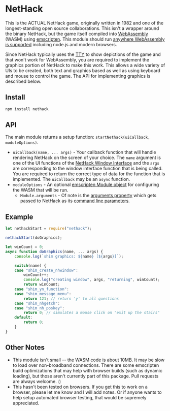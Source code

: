 # NetHack
This is the ACTUAL NetHack game, originally written in 1982 and one of the longest-standing open source collaborations. This isn't a wrapper around the binary NetHack, but the game itself compiled into [WebAssembly](https://webassembly.org/) (WASM) using [emscripten](https://emscripten.org/). This module should run [anywhere WebAssembly is supported](https://developer.mozilla.org/en-US/docs/WebAssembly#Browser_compatibility) including node.js and modern browsers.

Since NetHack typically uses the [TTY](https://en.wikipedia.org/wiki/Computer_terminal#Text_terminals) to show depictions of the game and that won't work for WebAssembly, you are required to implement the graphics portion of NetHack to make this work. This allows a wide variety of UIs to be created, both text and graphics based as well as using keyboard and mouse to control the game. The API for implementing graphics is described below.

## Install

``` sh
npm install nethack
```

## API
The main module returns a setup function: `startNethack(uiCallback, moduleOptions)`.
* `uiCallback(name, ... args)` - Your callback function that will handle rendering NetHack on the screen of your choice. The `name` argument is one of the UI functions of the [NetHack Window Interface](https://github.com/NetHack/NetHack/blob/NetHack-3.7/doc/window.doc) and the `args` are corresponding to the window interface function that is being called. You are required to return the correct type of data for the function that is implemented. The `uiCallback` may be an `async` function.
* `moduleOptions` - An optional [emscripten Module object](https://emscripten.org/docs/api_reference/module.html) for configuring the WASM that will be run.
  * `Module.arguments` - Of note is the [arguments property](https://emscripten.org/docs/api_reference/module.html#Module.arguments) which gets passed to NetHack as its [command line parameters](https://nethackwiki.com/wiki/Options).

## Example
``` js
let nethackStart = require("nethack");

nethackStart(doGraphics);

let winCount = 0;
async function doGraphics(name, ... args) {
    console.log(`shim graphics: ${name} [${args}]`);

    switch(name) {
    case "shim_create_nhwindow":
        winCount++;
        console.log("creating window", args, "returning", winCount);
        return winCount;
    case "shim_yn_function":
    case "shim_message_menu":
        return 121; // return 'y' to all questions
    case "shim_nhgetch":
    case "shim_nh_poskey":
        return 0; // simulates a mouse click on "exit up the stairs"
    default:
        return 0;
    }
}
```

## Other Notes
* This module isn't small -- the WASM code is about 10MB. It may be slow to load over non-broadband connections. There are some emscripten build optimizations that may help with browser builds (such as dynamic loading), but those aren't currently part of this package. Pull requests are always welcome. :)
* This hasn't been tested on browsers. If you get this to work on a browser, please let me know and I will add notes. Or if anyone wants to help setup automated browser testing, that would be supremely appreciated.